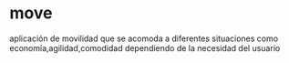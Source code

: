 move
====

aplicación de movilidad que se acomoda a diferentes situaciones como economía,agilidad,comodidad dependiendo de la necesidad del usuario 
